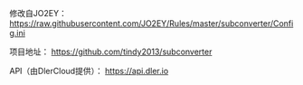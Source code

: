修改自JO2EY：
https://raw.githubusercontent.com/JO2EY/Rules/master/subconverter/Config.ini

项目地址：
https://github.com/tindy2013/subconverter

API（由DlerCloud提供）：
https://api.dler.io
